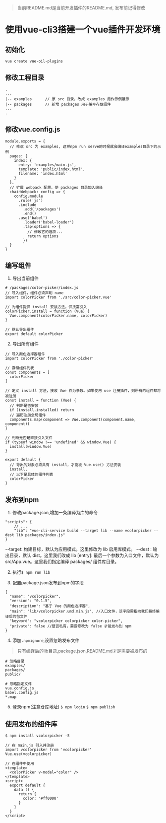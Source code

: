 > 当前README.md是当前开发插件的README.md, 发布前记得修改

# 使用vue-cli3搭建一个vue插件开发环境

## 初始化
```
vue create vue-oil-plugins
```
## 修改工程目录
```
.
...
|-- examples      // 原 src 目录，改成 examples 用作示例展示
|-- packages      // 新增 packages 用于编写存放组件
...
. 
```
## 修改vue.config.js
```
module.exports = {
  // 修改 src 为 examples, 这样npm run serve的时候就会编译examples目录下的示例
  pages: {
    index: {
      entry: 'examples/main.js',
      template: 'public/index.html',
      filename: 'index.html'
    }
  },
  // 扩展 webpack 配置，使 packages 目录加入编译
  chainWebpack: config => {
    config.module
      .rule('js')
      .include
        .add('/packages')
        .end()
      .use('babel')
        .loader('babel-loader')
        .tap(options => {
          // 修改它的选项...
          return options
        })
  }
}
```
## 编写组件
1. 导出当前组件
```
# /packages/color-picker/index.js
// 导入组件，组件必须声明 name
import colorPicker from './src/color-picker.vue'

// 为组件提供 install 安装方法，供按需引入
colorPicker.install = function (Vue) {
  Vue.component(colorPicker.name, colorPicker)
}

// 默认导出组件
export default colorPicker
```
2. 导出所有组件
```
// 导入颜色选择器组件
import colorPicker from './color-picker'

// 存储组件列表
const components = [
  colorPicker
]

// 定义 install 方法，接收 Vue 作为参数。如果使用 use 注册插件，则所有的组件都将被注册
const install = function (Vue) {
  // 判断是否安装
  if (install.installed) return
  // 遍历注册全局组件
  components.map(component => Vue.component(component.name, component))
}

// 判断是否是直接引入文件
if (typeof window !== 'undefined' && window.Vue) {
  install(window.Vue)
}

export default {
  // 导出的对象必须具有 install，才能被 Vue.use() 方法安装
  install,
  // 以下是具体的组件列表
  colorPicker
}
```

## 发布到npm
1. 修改package.json,增加一条编译为库的命令
```
"scripts": {
	// ...
	"lib": "vue-cli-service build --target lib --name vcolorpicker --dest lib packages/index.js"
}
```
--target: 构建目标，默认为应用模式。这里修改为 lib 启用库模式。
--dest : 输出目录，默认 dist。这里我们改成 lib
[entry]: 最后一个参数为入口文件，默认为 src/App.vue。这里我们指定编译 packages/ 组件库目录。

2. 执行`$ npm run lib`

3. 配置package.json发布到npm的字段
```
{
  "name": "vcolorpicker",
  "version": "0.1.5",
  "description": "基于 Vue 的颜色选择器",
  "main": "lib/vcolorpicker.umd.min.js", //入口文件，该字段需指向我们最终编译后的包文件
  "keyword": "vcolorpicker colorpicker color-picker",
  "private": false //是否私有，需要修改为 false 才能发布到 npm
}
```
4. 添加`.npmignore`,设置忽略发布文件
> 只有编译后的lib目录,package.json,README.md才是需要被发布的
```
# 忽略目录
examples/
packages/
public/

# 忽略指定文件
vue.config.js
babel.config.js
*.map
```

5. 登录npm(注意仓库地址)
`$ npm login`
`$ npm publish`

## 使用发布的组件库
`$ npm install vcolorpicker -S`
```
// 在 main.js 引入并注册
import vcolorpicker from 'vcolorpicker'
Vue.use(vcolorpicker)

// 在组件中使用
<template>
  <colorPicker v-model="color" />
</template>
<script>
  export default {
    data () {
      return {
        color: '#ff0000'
      }
    }
  }
</script>
```